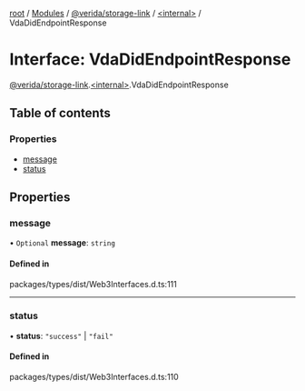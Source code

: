 [root](../README.md) / [Modules](../modules.md) / [@verida/storage-link](../modules/verida_storage_link.md) / [<internal\>](../modules/verida_storage_link._internal_.md) / VdaDidEndpointResponse

# Interface: VdaDidEndpointResponse

[@verida/storage-link](../modules/verida_storage_link.md).[<internal\>](../modules/verida_storage_link._internal_.md).VdaDidEndpointResponse

## Table of contents

### Properties

- [message](verida_storage_link._internal_.VdaDidEndpointResponse.md#message)
- [status](verida_storage_link._internal_.VdaDidEndpointResponse.md#status)

## Properties

### message

• `Optional` **message**: `string`

#### Defined in

packages/types/dist/Web3Interfaces.d.ts:111

___

### status

• **status**: ``"success"`` \| ``"fail"``

#### Defined in

packages/types/dist/Web3Interfaces.d.ts:110
